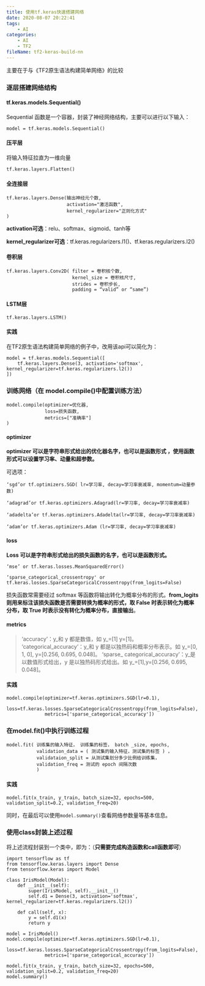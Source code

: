 ```yaml
---
title: 使用tf.keras快速搭建网络
date: 2020-08-07 20:22:41
tags:
	- AI
categories:
	- AI
	- TF2
fileName: tf2-keras-build-nn
---
```


主要在于与《TF2原生语法构建简单网络》的比较

### 逐层搭建网络结构

#### tf.keras.models.Sequential()

Sequential 函数是一个容器，封装了神经网络结构，主要可以进行以下输入：

```
model = tf.keras.models.Sequential()
```

#### 压平层

将输入特征拉直为一维向量

```
tf.keras.layers.Flatten()
```

#### 全连接层

```
tf.keras.layers.Dense(输出神经元个数,
					  activation="激活函数",
					  kernel_regularizer="正则化方式"
)
```

**activation可选**：relu、softmax、sigmoid、tanh等

**kernel_regularizer可选**：tf.keras.regularizers.l1()、tf.keras.regularizers.l2()

#### 卷积层

```
tf.keras.layers.Conv2D( filter = 卷积核个数,
						kernel_size = 卷积核尺寸,
						strides = 卷积步长,
						padding = “valid” or “same”)
```

#### LSTM层

```
tf.keras.layers.LSTM()
```

#### 实践

在TF2原生语法构建简单网络的例子中，改用该api可以简化为：

```
model = tf.keras.models.Sequential([
    tf.keras.layers.Dense(3, activation='softmax', kernel_regularizer=tf.keras.regularizers.l2())
])
```





### 训练网络（在 model.compile()中配置训练方法）

```
model.compile(optimizer=优化器,
			  loss=损失函数,
			  metrics=["准确率"]
)
```

#### optimizer

**optimizer 可以是字符串形式给出的优化器名字，也可以是函数形式 ，使用函数形式可以设置学习率、动量和超参数。**

可选项：

```
‘sgd’or tf.optimizers.SGD( lr=学习率, decay=学习率衰减率, momentum=动量参数)

‘adagrad’or tf.keras.optimizers.Adagrad(lr=学习率, decay=学习率衰减率)

‘adadelta’or tf.keras.optimizers.Adadelta(lr=学习率, decay=学习率衰减率)

‘adam’or tf.keras.optimizers.Adam (lr=学习率, decay=学习率衰减率)
```

#### loss

**Loss 可以是字符串形式给出的损失函数的名字，也可以是函数形式。**

```
‘mse’ or tf.keras.losses.MeanSquaredError()

‘sparse_categorical_crossentropy' or tf.keras.losses.SparseCategoricalCrossentropy(from_logits=False)
```

损失函数常需要经过 softmax 等函数将输出转化为概率分布的形式。**from_logits 则用来标注该损失函数是否需要转换为概率的形式，取 False 时表示转化为概率分布，取 True 时表示没有转化为概率分布，直接输出**。

#### metrics

> ‘accuracy’：y\_和 y 都是数值，如 y\_=[1] y=[1]。
> ‘categorical_accuracy’：y\_和 y 都是以独热码和概率分布表示。如 y_=[0, 1, 0], y=[0.256, 0.695, 0.048]。
> ‘sparse_ categorical_accuracy’：y\_是以数值形式给出，y 是以独热码形式给出。如 y_=[1],y=[0.256, 0.695, 0.048]。

#### 实践

```
model.compile(optimizer=tf.keras.optimizers.SGD(lr=0.1),
              loss=tf.keras.losses.SparseCategoricalCrossentropy(from_logits=False),
              metrics=['sparse_categorical_accuracy'])
```



### 在model.fit()中执行训练过程

```
model.fit( 训练集的输入特征， 训练集的标签， batch _size, epochs,
		   validation_data = ( 测试集的输入特征，测试集的标签 ) ，
		   validataion_split = 从测试集划分多少比例给训练集，
		   validation_freq = 测试的 epoch 间隔次数
           )
```

#### 实践

```
model.fit(x_train, y_train, batch_size=32, epochs=500, validation_split=0.2, validation_freq=20)
```

同时，在最后可以使用`model.summary()`查看网络参数量等基本信息。



### 使用class封装上述过程

将上述流程封装到一个类中，即为：（**只需要完成构造函数和call函数即可**）

```
import tensorflow as tf
from tensorflow.keras.layers import Dense
from tensorflow.keras import Model

class IrisModel(Model):
    def __init__(self):
        super(IrisModel, self).__init__()
        self.d1 = Dense(3, activation='softmax', kernel_regularizer=tf.keras.regularizers.l2())

    def call(self, x):
        y = self.d1(x)
        return y

model = IrisModel()
model.compile(optimizer=tf.keras.optimizers.SGD(lr=0.1),
              loss=tf.keras.losses.SparseCategoricalCrossentropy(from_logits=False),
              metrics=['sparse_categorical_accuracy'])

model.fit(x_train, y_train, batch_size=32, epochs=500, validation_split=0.2, validation_freq=20)
model.summary()
```

